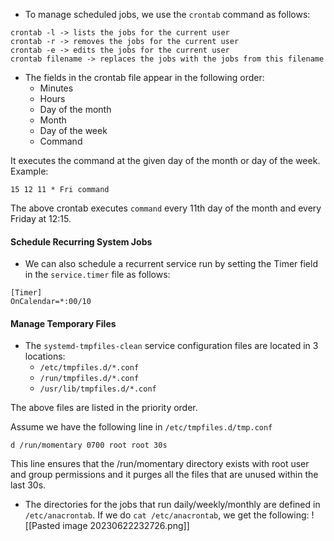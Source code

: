 - To manage scheduled jobs, we use the `crontab` command as follows:
```
crontab -l -> lists the jobs for the current user
crontab -r -> removes the jobs for the current user
crontab -e -> edits the jobs for the current user
crontab filename -> replaces the jobs with the jobs from this filename
```

- The fields in the crontab file appear in the following order:
	- Minutes
	- Hours
	- Day of the month
	- Month
	- Day of the week
	- Command

It executes the command at the given day of the month or day of the week.
Example:
```
15 12 11 * Fri command
```

The above crontab executes `command` every 11th day of the month and every Friday at 12:15.

#### Schedule Recurring System Jobs

- We can also schedule a recurrent service run by setting the Timer field in the `service.timer` file  as follows:
```
[Timer]
OnCalendar=*:00/10
```

#### Manage Temporary Files

- The `systemd-tmpfiles-clean` service configuration files are located in 3 locations:
	- `/etc/tmpfiles.d/*.conf`
	- `/run/tmpfiles.d/*.conf`
	- `/usr/lib/tmpfiles.d/*.conf`

The above files are listed in the priority order.

Assume we have the following line in `/etc/tmpfiles.d/tmp.conf`

```
d /run/momentary 0700 root root 30s
```

This line ensures that the /run/momentary directory exists with root user and group permissions and it purges all the files that are unused within the last 30s.

- The directories for the jobs that run daily/weekly/monthly are defined in `/etc/anacrontab`. If we do `cat /etc/anacrontab`, we get the following:
![[Pasted image 20230622232726.png]]
